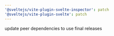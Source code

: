 ```yaml
---
'@sveltejs/vite-plugin-svelte-inspector': patch
'@sveltejs/vite-plugin-svelte': patch
---
```


update peer dependencies to use final releases
